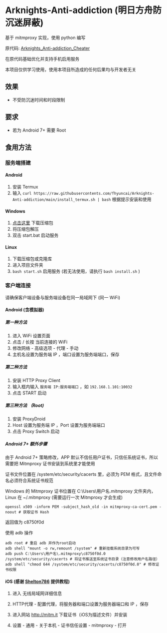 # Arknights-Anti-addiction (明日方舟防沉迷屏蔽)

基于 mitmproxy 实现，使用 python 编写

原代码: [Arknights_Anti-addiction_Cheater](https://github.com/Tao0Lu/Arknights_Anti-addiction_Cheater)

在原代码基础优化并支持手机启用服务

本项目仅供学习使用，使用本项目所造成的任何后果均与开发者无关

## 效果

- 不受防沉迷时间和时段限制

## 要求

- 若为 Android 7+ 需要 Root

## 食用方法

### 服务端搭建

#### Android

1. 安装 Termux
2. 输入 `curl https://raw.githubusercontents.com/fhyuncai/Arknights-Anti-addiction/main/install_termux.sh | bash` 根据提示安装和使用

#### Windows

1. [点击这里](https://github.com/fhyuncai/Arknights-Anti-addiction/archive/refs/heads/main.zip) 下载压缩包
2. 将压缩包解压
3. 双击 start.bat 启动服务

#### Linux

1. 下载压缩包或克隆库
2. 进入项目文件夹
3. `bash start.sh` 启用服务 (若无法使用，请执行 `bash install.sh` )

### 客户端连接

请确保客户端设备与服务端设备在同一局域网下 (同一 WiFi)

#### Android (含模拟器)

##### 第一种方法

1. 进入 WiFi 设置页面
2. 点击 / 长按 当前连接的 WiFi
3. 修改网络 - 高级选项 - 代理 - 手动
4. 主机名设置为服务端 IP ，端口设置为服务端端口，保存

##### 第二种方法

1. 安装 HTTP Proxy Client
2. 输入框内输入 `服务端 IP:服务端端口` ，如 `192.168.1.101:10032`
3. 点击 START 启动

##### 第三种方法 （Root)

1. 安装 ProxyDroid
2. Host 设置为服务端 IP ，Port 设置为服务端端口
3. 点击 Proxy Switch 启动

##### Android 7+ 额外步骤

由于 Android 7+ 策略修改，APP 默认不信任用户证书，只信任系统证书，所以需要把 Mitmproxy 证书安装到系统里才能使用

证书文件位置在 /system/etc/security/cacerts 里，必须为 PEM 格式，且文件命名必须符合系统证书规范

Windows 的 Mitmproxy 证书位置在 C:\Users\用户名\.mitmproxy 文件夹内，Linux 在 ~/.mitmproxy (需要运行一次 Mitmproxy 才会生成)

`openssl x509 -inform PEM -subject_hash_old -in mitmproxy-ca-cert.pem -noout # 获取证书 Hash`

返回值为 c8750f0d

使用 adb 操作

```shell
adb root # 重启 adb 并作为root启动
adb shell "mount -o rw,remount /system" # 重新挂载系统目录为可写
adb push C:\Users\用户名\.mitmproxy\c8750f0d.0 /system/etc/security/cacerts # 将证书推送至系统证书目录（注意修改用户名路径）
adb shell "chmod 644 /system/etc/security/cacerts/c8750f0d.0" # 修改证书权限
```

#### iOS (感谢 [Shelton786](https://github.com/Shelton786) 提供教程)

1. 进入 无线局域网详细信息

2. HTTP代理 - 配置代理，将服务器和端口设置为服务器端口和 IP ，保存

3. 进入网站 http://mitm.it 下载证书（iOS为描述文件）并安装

4. 设置 - 通用 - 关于本机 - 证书信任设置 - mitmproxy - 打开
